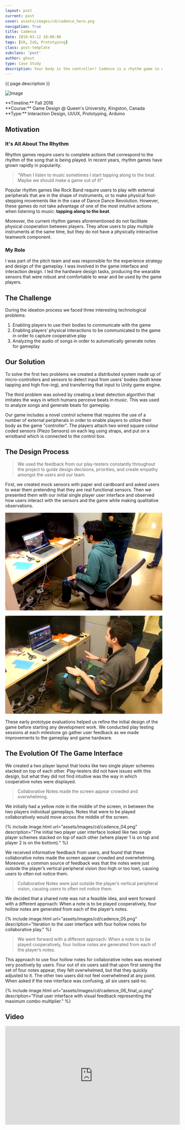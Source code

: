 ```yaml
---
layout: post
current: post
cover: assets/images/cd/cadence_hero.png
navigation: True
title: Cadence
date: 2019-03-12 10:00:00
tags: [UX, IxD, Prototyping]
class: post-template
subclass: 'post'
author: ghost
type: Case Study
description: Your body is the controller! Cadence is a rhythm game in which players tap along to the beats of a song on their thighs, and where certain beats are captured by high­ five-ing their teammate.
---
```

{{ page.description }}

![Image](assets/images/cd/cadence_hero.png#full)

<span class="project-intro">
**Timeline:** Fall 2016<br />
**Course:** Game Design @ Queen's University, Kingston, Canada<br />
**Type:** Interaction Design, UI/UX, Prototyping, Arduino<br /></span>

## Motivation
### It's All About The Rhythm
Rhythm games require users to complete actions that correspond to the rhythm of the song that is being played. In recent years, rhythm games have grown rapidly in popularity.

> “When I listen to music sometimes I start tapping along to the beat. Maybe we should make a game out of it!”

Popular rhythm games like Rock Band require users to play with external peripherals that are in the shape of instruments, or to make physical foot­ stepping movements like in the case of Dance Dance Revolution. However, these games do not take advantage of one of the most intuitive actions when listening to music: **tapping along to the beat**.

Moreover, the current rhythm games aforementioned do not facilitate physical cooperation between players. They allow users to play multiple instruments at the same time, but they do not have a physically interactive teamwork component.

### My Role
I was part of the pitch team and was responsible for the experience strategy and design of the gameplay. I was involved in the game interface and interaction design. I led the hardware design tasks, producing the wearable sensors that were robust and comfortable to wear and be used by the game players.

## The Challenge
During the ideation process we faced three interesting technological problems:

1. Enabling players to use their bodies to communicate with the game
2. Enabling players’ physical interactions to be communicated to the game in order to capture cooperative play
3. Analyzing the audio of songs in order to automatically generate notes for gameplay

## Our Solution
To solve the first two problems we created a distributed system made up of micro-controllers and sensors to detect input from users’ bodies (both knee tapping and high­ five-ing), and transferring that input to Unity game engine.

The third problem was solved by creating a beat detection algorithm that imitates the ways in which humans perceive beats in music. This was used to analyze songs and generate beats for gameplay.

Our game includes a novel control scheme that requires the use of a number of external peripherals in order to enable players to utilize their body as the game "controller". The players attach two wired square colour coded sensors (Piezo Sensors) on each leg using straps, and put on a wristband which is connected to the control box.

## The Design Process
> We used the feedback from our play-testers constantly throughout the project to guide design decisions, priorities, and create empathy amongst the users and our team.

First, we created mock sensors with paper and cardboard and asked users to wear them pretending that they are real functional sensors. Then we presented them with our initial single player user interface and observed how users interact with the sensors and the game while making qualitative observations.

![Image](assets/images/cd/cadence_02.jpg)

![Image](assets/images/cd/cadence_03.jpg)

These early prototype evaluations helped us refine the initial design of the game before starting any development work. We conducted play testing sessions at each milestone go gather user feedback as we made improvements to the gameplay and game hardware.

## The Evolution Of The Game Interface
We created a two player layout that looks like two single player schemes stacked on top of each other. Play-testers did not have issues with this design, but what they did not find intuitive was the way in which cooperative notes were displayed.

> Collaborative Notes made the screen appear crowded and overwhelming.

We initially had a yellow note in the middle of the screen, in between the two players individual gameplays. Notes that were to be played collaboratively would move across the middle of the screen.

{% include image.html url="assets/images/cd/cadence_04.png" description="The initial two player user interface looked like two single player schemes stacked on top of each other (where player 1 is on top and player 2 is on the bottom)." %}

We received informative feedback from users, and found that these collaborative notes made the screen appear crowded and overwhelming. Moreover, a common source of feedback was that the notes were just outside the player’s vertical peripheral vision (too high or too low), causing users to often not notice them.

> Collaborative Notes were just outside the player’s vertical peripheral vision, causing users to often not notice them.

We decided that a shared note was not a feasible idea, and went forward with a different approach: When a note is to be played cooperatively, four hollow notes are generated from each of the player’s notes.

{% include image.html url="assets/images/cd/cadence_05.png" description="Iteration to the user interface with four hollow notes for collaborative play." %}

> We went forward with a different approach: When a note is to be played cooperatively, four hollow notes are generated from each of the player’s notes.

This approach to use four hollow notes for collaborative notes was received very positively by users. Four out of six users said that upon first seeing the set of four notes appear, they felt overwhelmed, but that they quickly adjusted to it. The other two users did not feel overwhelmed at any point. When asked if the new interface was confusing, all six users said no.

{% include image.html url="assets/images/cd/cadence_06_final_ui.png" description="Final user interface with visual feedback representing the maximum combo multiplier." %}

## Video
<iframe width="560" height="315" src="https://www.youtube.com/embed/3L74POQHuPo" frameborder="0" allow="accelerometer; autoplay; encrypted-media; gyroscope; picture-in-picture" allowfullscreen></iframe>
